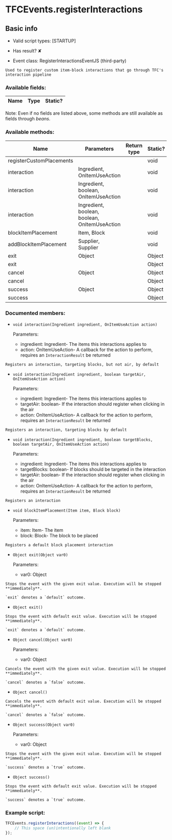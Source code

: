 # TFCEvents.registerInteractions

## Basic info

- Valid script types: [STARTUP]

- Has result? ✘

- Event class: RegisterInteractionsEventJS (third-party)

```
Used to register custom item-block interactions that go through TFC's interaction pipeline
```

### Available fields:

| Name | Type | Static? |
| ---- | ---- | ------- |

Note: Even if no fields are listed above, some methods are still available as fields through *beans*.

### Available methods:

| Name | Parameters | Return type | Static? |
| ---- | ---------- | ----------- | ------- |
| registerCustomPlacements |  |  | void | ✔ |
| interaction | Ingredient, OnItemUseAction |  | void | ✘ |
| interaction | Ingredient, boolean, OnItemUseAction |  | void | ✘ |
| interaction | Ingredient, boolean, boolean, OnItemUseAction |  | void | ✘ |
| blockItemPlacement | Item, Block |  | void | ✘ |
| addBlockItemPlacement | Supplier<Item>, Supplier<Block> |  | void | ✔ |
| exit | Object |  | Object | ✘ |
| exit |  |  | Object | ✘ |
| cancel | Object |  | Object | ✘ |
| cancel |  |  | Object | ✘ |
| success | Object |  | Object | ✘ |
| success |  |  | Object | ✘ |


### Documented members:

- `void interaction(Ingredient ingredient, OnItemUseAction action)`

  Parameters:
  - ingredient: Ingredient- The items this interactions applies to
  - action: OnItemUseAction- A callback for the action to perform, requires an `InteractionResult` be returned

```
Registers an interaction, targeting blocks, but not air, by default
```

- `void interaction(Ingredient ingredient, boolean targetAir, OnItemUseAction action)`

  Parameters:
  - ingredient: Ingredient- The items this interactions applies to
  - targetAir: boolean- If the interaction should register when clicking in the air
  - action: OnItemUseAction- A callback for the action to perform, requires an `InteractionResult` be returned

```
Registers an interaction, targeting blocks by default
```

- `void interaction(Ingredient ingredient, boolean targetBlocks, boolean targetAir, OnItemUseAction action)`

  Parameters:
  - ingredient: Ingredient- The items this interactions applies to
  - targetBlocks: boolean- If blocks should be targeted in the interaction
  - targetAir: boolean- If the interaction should register when clicking in the air
  - action: OnItemUseAction- A callback for the action to perform, requires an `InteractionResult` be returned

```
Registers an interaction
```

- `void blockItemPlacement(Item item, Block block)`

  Parameters:
  - item: Item- The item
  - block: Block- The block to be placed

```
Registers a default block placement interaction
```

- `Object exit(Object var0)`

  Parameters:
  - var0: Object

```
Stops the event with the given exit value. Execution will be stopped **immediately**.

`exit` denotes a `default` outcome.
```

- `Object exit()`
```
Stops the event with default exit value. Execution will be stopped **immediately**.

`exit` denotes a `default` outcome.
```

- `Object cancel(Object var0)`

  Parameters:
  - var0: Object

```
Cancels the event with the given exit value. Execution will be stopped **immediately**.

`cancel` denotes a `false` outcome.
```

- `Object cancel()`
```
Cancels the event with default exit value. Execution will be stopped **immediately**.

`cancel` denotes a `false` outcome.
```

- `Object success(Object var0)`

  Parameters:
  - var0: Object

```
Stops the event with the given exit value. Execution will be stopped **immediately**.

`success` denotes a `true` outcome.
```

- `Object success()`
```
Stops the event with default exit value. Execution will be stopped **immediately**.

`success` denotes a `true` outcome.
```



### Example script:

```js
TFCEvents.registerInteractions((event) => {
	// This space (un)intentionally left blank
});
```

